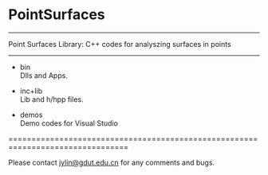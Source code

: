 # PointSurfaces
********************************************************************************
Point Surfaces Library: C++ codes for analyszing surfaces in points
********************************************************************************

- bin\
Dlls and Apps.


- inc+lib\
Lib and h/hpp files.


- demos\
Demo codes for Visual Studio 


================================================================================

Please contact jylin@gdut.edu.cn for any comments and bugs.
